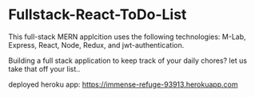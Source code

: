 # Fullstack-React-ToDo-List

This full-stack MERN applcition uses the following technologies: M-Lab, Express, React, Node, Redux, and jwt-authentication. 

Building a full stack application to keep track of your daily chores? let us take that off your list.. 

deployed heroku app: https://immense-refuge-93913.herokuapp.com